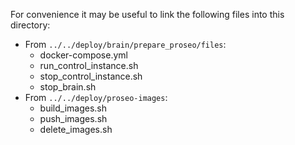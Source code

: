 For convenience it may be useful to link the following files into this directory:
- From `../../deploy/brain/prepare_proseo/files`:
  - docker-compose.yml
  - run_control_instance.sh
  - stop_control_instance.sh
  - stop_brain.sh
- From `../../deploy/proseo-images`:
  - build_images.sh
  - push_images.sh
  - delete_images.sh